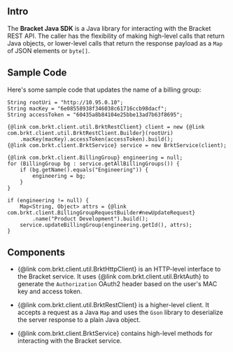 Intro
-----

The **Bracket Java SDK** is a Java library for interacting with the Bracket
REST API.  The caller has the flexibility of making high-level calls that
return Java objects, or lower-level calls that return the response payload
as a `Map` of JSON elements or `byte[]`.

Sample Code
-----------

Here's some sample code that updates the name of a billing group:

    String rootUri = "http://10.95.0.10";
    String macKey = "6e08558938f346038c61716ccb98dacf";
    String accessToken = "60435a8b84104e25bbe13ad7b63f8695";

    {@link com.brkt.client.util.BrktRestClient} client = new {@link com.brkt.client.util.BrktRestClient.Builder}(rootUri)
        .macKey(macKey).accessToken(accessToken).build();
    {@link com.brkt.client.BrktService} service = new BrktService(client);

    {@link com.brkt.client.BillingGroup} engineering = null;
    for (BillingGroup bg : service.getAllBillingGroups()) {
        if (bg.getName().equals("Engineering")) {
            engineering = bg;
        }
    }

    if (engineering != null) {
        Map<String, Object> attrs = {@link com.brkt.client.BillingGroupRequestBuilder#newUpdateRequest}
            .name("Product Development").build();
        service.updateBillingGroup(engineering.getId(), attrs);
    }

Components
----------

* {@link com.brkt.client.util.BrktHttpClient} is an HTTP-level interface to
the Bracket service.  It uses {@link com.brkt.client.util.BrktAuth} to
generate the `Authorization` OAuth2 header based on the user's MAC key and
access token.

* {@link com.brkt.client.util.BrktRestClient} is a higher-level client.
It accepts a request as a Java ``Map`` and uses the ``Gson`` library to
deserialize the server response to a plain Java object.

* {@link com.brkt.client.BrktService} contains high-level methods for
interacting with the Bracket service.
